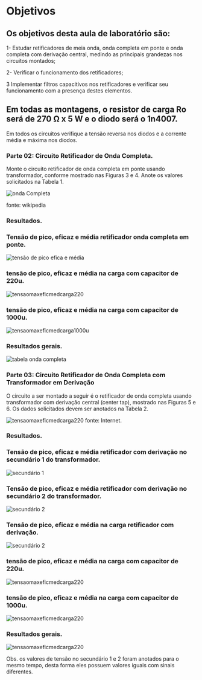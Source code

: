 # Objetivos

## Os objetivos desta aula de laboratório são:

1- Estudar retificadores de meia onda, onda completa em ponte e onda completa com
derivação central, medindo as principais grandezas nos circuitos montados;

2- Verificar o funcionamento dos retificadores;

3 Implementar filtros capacitivos nos retificadores e verificar seu funcionamento com a
presença destes elementos.

## Em todas as montagens, o resistor de carga Ro será de 270 Ω x 5 W e o diodo será o 1n4007.

Em todos os circuitos verifique a tensão reversa nos diodos e a corrente média e máxima
nos diodos.

### Parte 02: Circuito Retificador de Onda Completa.

Monte o circuito retificador de onda completa em ponte usando transformador, conforme mostrado nas Figuras 3 e 4. Anote os valores solicitados na Tabela 1.

![onda Completa](/Imagens/parte2/ondacompleta.JPG)

fonte: wikipedia

### Resultados.

 ### Tensão de pico, eficaz e média retificador onda completa em ponte.

![tensão de pico efica e média](/Imagens/parte2/ondacompletapicoeficazmedia..JPG)

### tensão de pico, eficaz e média na carga com capacitor de 220u.
![tensaomaxeficmedcarga220](/Imagens/parte2/tensaomaxeficmedcarga220u1.JPG)

### tensão de pico, eficaz e média na carga com capacitor de 1000u.
![tensaomaxeficmedcarga1000u](/Imagens/parte2/tensaomaxeficmedcarga1000u1.JPG)

### Resultados gerais.

![tabela onda completa](/Imagens/parte2/tabelaondacompleta.JPG)

### Parte 03: Circuito Retificador de Onda Completa com Transformador em Derivação
O circuito a ser montado a seguir é o retificador de onda completa usando transformador com derivação central (center tap), mostrado nas Figuras 5 e 6. Os dados solicitados devem ser anotados na Tabela 2.

![tensaomaxeficmedcarga220](/Imagens/parte2/ondacompletacomderivacao.JPG)
fonte: Internet.

### Resultados.

 ### Tensão de pico, eficaz e média retificador com derivação no secundário 1 do transformador.

![secundário 1](/Imagens/parte2/secundario1.JPG)

### Tensão de pico, eficaz e média retificador com derivação no secundário 2 do transformador.

![secundário 2](/Imagens/parte2/secundario2.JPG)

### Tensão de pico, eficaz e média na  carga retificador com derivação.

![secundário 2](/Imagens/parte2/tensaocomderivacaocarga.JPG)


### tensão de pico, eficaz e média na carga com capacitor de 220u.
![tensaomaxeficmedcarga220](/Imagens/parte2/tensaocomderivacaocarga220u.JPG)

### tensão de pico, eficaz e média na carga com capacitor de 1000u.
![tensaomaxeficmedcarga220](/Imagens/parte2/tensaocomderivacaocarga1000u.JPG)

### Resultados gerais.

![tensaomaxeficmedcarga220](/Imagens/parte2/tabelacomderivacao.JPG)

Obs. os valores de tensão no secundário 1 e 2 foram anotados para o mesmo tempo, desta forma eles possuem valores iguais com sinais diferentes.

